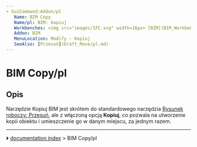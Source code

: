 ```yaml
---
- GuiCommand:Addon/pl
   Name: BIM Copy
   Name/pl: BIM: kopiuj
   Workbenches: <img src="images/IFC.svg" width=16px> [BIM](BIM_Workbench/pl.md)
   Addon: BIM
   MenuLocation: Modify - Kopiuj
   SeeAlso: [Przesuń](Draft_Move/pl.md)
---
```


# BIM Copy/pl

## Opis

Narzędzie Kopiuj BIM jest skrótem do standardowego narzędzia [Rysunek roboczy: Przesuń](Draft_Move/pl.md), ale z włączoną opcją **Kopiuj**, co pozwala na utworzenie kopii obiektu i umieszczenie go w danym miejscu, za jednym razem.



---
⏵ [documentation index](../README.md) > BIM Copy/pl
